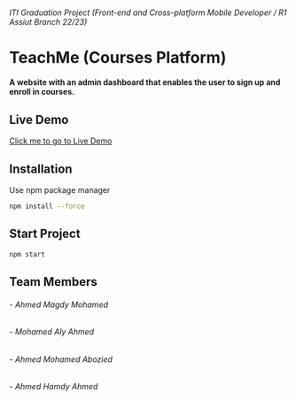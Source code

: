 ######  ITI Graduation Project (Front-end and Cross-platform Mobile Developer / R1 Assiut Branch 22/23)				
				
# TeachMe (Courses Platform)

#### A website with an admin dashboard that enables the user to sign up and enroll in courses. 

## Live Demo
[Click me to go to Live Demo](https://mohamedalyahmed.github.io/TeachMe/)

## Installation 

Use npm package manager 

```bash
npm install --force
```

## Start Project
```bash
npm start
```


## Team Members

###### - Ahmed Magdy Mohamed
###### - Mohamed Aly Ahmed 
###### - Ahmed Mohamed Abozied
###### - Ahmed Hamdy Ahmed 
